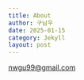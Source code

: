 ```yaml
---
title: About
author: 구남우
date: 2025-01-15
category: Jekyll
layout: post
---
```


nwgu99@gmail.com
